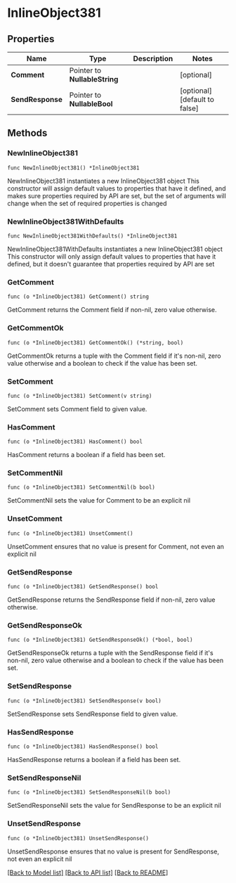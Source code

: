 # InlineObject381

## Properties

Name | Type | Description | Notes
------------ | ------------- | ------------- | -------------
**Comment** | Pointer to **NullableString** |  | [optional] 
**SendResponse** | Pointer to **NullableBool** |  | [optional] [default to false]

## Methods

### NewInlineObject381

`func NewInlineObject381() *InlineObject381`

NewInlineObject381 instantiates a new InlineObject381 object
This constructor will assign default values to properties that have it defined,
and makes sure properties required by API are set, but the set of arguments
will change when the set of required properties is changed

### NewInlineObject381WithDefaults

`func NewInlineObject381WithDefaults() *InlineObject381`

NewInlineObject381WithDefaults instantiates a new InlineObject381 object
This constructor will only assign default values to properties that have it defined,
but it doesn't guarantee that properties required by API are set

### GetComment

`func (o *InlineObject381) GetComment() string`

GetComment returns the Comment field if non-nil, zero value otherwise.

### GetCommentOk

`func (o *InlineObject381) GetCommentOk() (*string, bool)`

GetCommentOk returns a tuple with the Comment field if it's non-nil, zero value otherwise
and a boolean to check if the value has been set.

### SetComment

`func (o *InlineObject381) SetComment(v string)`

SetComment sets Comment field to given value.

### HasComment

`func (o *InlineObject381) HasComment() bool`

HasComment returns a boolean if a field has been set.

### SetCommentNil

`func (o *InlineObject381) SetCommentNil(b bool)`

 SetCommentNil sets the value for Comment to be an explicit nil

### UnsetComment
`func (o *InlineObject381) UnsetComment()`

UnsetComment ensures that no value is present for Comment, not even an explicit nil
### GetSendResponse

`func (o *InlineObject381) GetSendResponse() bool`

GetSendResponse returns the SendResponse field if non-nil, zero value otherwise.

### GetSendResponseOk

`func (o *InlineObject381) GetSendResponseOk() (*bool, bool)`

GetSendResponseOk returns a tuple with the SendResponse field if it's non-nil, zero value otherwise
and a boolean to check if the value has been set.

### SetSendResponse

`func (o *InlineObject381) SetSendResponse(v bool)`

SetSendResponse sets SendResponse field to given value.

### HasSendResponse

`func (o *InlineObject381) HasSendResponse() bool`

HasSendResponse returns a boolean if a field has been set.

### SetSendResponseNil

`func (o *InlineObject381) SetSendResponseNil(b bool)`

 SetSendResponseNil sets the value for SendResponse to be an explicit nil

### UnsetSendResponse
`func (o *InlineObject381) UnsetSendResponse()`

UnsetSendResponse ensures that no value is present for SendResponse, not even an explicit nil

[[Back to Model list]](../README.md#documentation-for-models) [[Back to API list]](../README.md#documentation-for-api-endpoints) [[Back to README]](../README.md)


